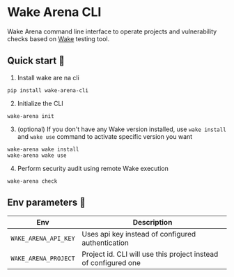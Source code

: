 # Wake Arena CLI
Wake Arena command line interface to operate projects and vulnerability checks based on [Wake](https://github.com/Ackee-Blockchain/wake) testing tool.


## Quick start 🚀
1. Install wake are na cli
```shell
pip install wake-arena-cli
```
2. Initialize the CLI
```shell
wake-arena init
```
3. (optional) If you don't have any Wake version installed, use `wake install` and `wake use` command to activate specific version you want
```shell
wake-arena wake install
wake-arena wake use
```
4. Perform security audit using remote Wake execution
```shell
wake-arena check
```

## Env parameters 🚩
| Env                   | Description                                                        |
|-----------------------|--------------------------------------------------------------------|
| `WAKE_ARENA_API_KEY`  | Uses api key instead of configured authentication                  |
| `WAKE_ARENA_PROJECT`  | Project id. CLI will use this project instead of configured one    |